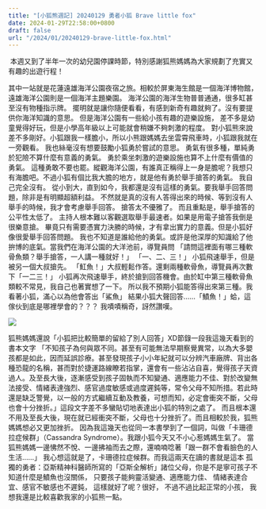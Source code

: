 ```yaml
---
title: "[小狐熊週記] 20240129 勇者小狐 Brave little fox"
date: 2024-01-29T22:58:00+0800
draft: false
url: "/2024/01/20240129-brave-little-fox.html"
---
```


 本週又到了半年一次的幼兒園停課時節，特別感謝狐熊媽媽為大家規劃了充實又有趣的出遊行程！

其中一站就是花蓮遠雄海洋公園夜宿之旅。相較於屏東海生館是一個海洋博物館，
遠雄海洋公園則是一個海洋主題樂園。
海洋公園的海洋生物普普通通，很多缸甚至沒有物種指示牌。
擺明就是讓你隨便看看，有感到新奇有趣就夠了。沒有要提供你海洋知識的意思。
但是海洋公園有一些給小孩有趣的遊樂設施，
差不多是幼童覺得好玩，但是小學高年級以上可能就會稍嫌不夠刺激的程度。
對小狐熊來說差不多剛好。小狐跟我一樣膽小，所以小熊跟媽媽去坐雲霄飛車時，小狐跟我就在一旁觀看。
我也絲毫沒有想要鼓勵小狐勇於嘗試的意思。
勇氣有很多種，單純勇於犯險不算什麼有意義的勇氣。
勇於乘坐刺激的遊樂設施也算不上什麼有價值的勇氣。
這種勇敢不要也罷。縱觀海洋公園，有誰真正稱得上一身是膽呢？我想只有海膽吧。不過小狐有個比我大膽的地方，就是他有勇於舉手搶答的勇氣。
我自己完全沒有。
從小到大，直到如今，我都還是沒有這樣的勇氣。要我舉手回答問題，除非是有明顯超額利益。
不然就是真的沒有人答得出來的時候、等到沒有人舉手的時候，我才會考慮舉手回答。
搶答太不優雅了。
而且重點是，舉手搶答的公平性太低了。
主持人根本難以客觀選取舉手最速者。如果是用電子搶答我倒是很樂意搶。
畢竟只有需要憑實力決勝的時候，才有拿出實力的意義。但是小狐好像很愛舉手回答問題。
我也不知道是誰給他的勇氣。或許是他深厚的知識給了他拚博的底氣。當我們在海洋公園的大洋池前，導覽員問
「請問這裡面有哪三種軟骨魚類？舉手搶答，一人講一種就好！」
「一、二、三！」
小狐飛速舉手，但是被另一個大叔搶先。
「魟魚！」大叔輕鬆作答。還剩兩種軟骨魚，導覽員再次數下「一二三！」
小狐再次飛速舉手，終於搶到回答機會。由於缸中第三種軟骨魚類較不常見，我自己也著實想了一下。
所以我不預期小狐能答得出來第三種。我看著小狐，滿心以為他會答出「鯊魚」
結果小狐大聲回答……「鱝魚！」蛤，這傢伙到底是哪裡學會的？？？
我嘖嘖稱奇，訝然讚嘆。

![](https://blogger.googleusercontent.com/img/a/AVvXsEhP3kOjenoWt9Rgvs-O4Onq3Nkb63eh-ciriyE-1EXnXwkn8Dd0XtGBsd-Cc60Ab4_Dy7aotanROjZxNT27DSKb_LiusOG2ZbPOTO8EMbPIZOwULS3oOnWkjbXwqtJVyJ7WuWu9ePF6z5Hu7NNLqvEOp4xlAvpUGypKhah4S3POeL8MePBin74CQN9PaWw)


狐熊媽媽還說「小狐把比較簡單的留給了別人回答」XD節錄一段我這幾天看到的書本文字
「不知孩子為何與眾不同。甚至有可能無法早期察覺異常，以為大多嬰孩都是如此，因而延誤診療。甚至發現孩子小小年紀就可以分辨汽車廠牌、背出各種恐龍的名稱，甚而對於捷運路線瞭若指掌，還會有一些沾沾自喜，覺得孩子天資過人。及至長大後，逐漸感受到孩子固執而不知變通、適應能力不佳、對於改變無法接受、情緒表達強烈、感官過度敏感或過度遲鈍等，常令父母不知所措。若此時還是缺乏警覺，以一般的方式繼續互動及教養，可想而知，必定會衝突不斷，父母也會十分挫折。」這段文字差不多蠻貼切地表達出小狐的特別之處了。
而且根本還不用及至長大後，現在就已經衝突不斷，父母也十分挫折了。而且相較於我，狐熊媽媽想必又更加挫折。
因為我這幾天也從同一本書學到了一個詞，叫做「卡珊德拉症候群」（Cassandra Syndrome）。我跟小狐今天又不小心惹媽媽生氣了。
當狐熊媽媽一邊怫然不悅、一邊拂袖而去之際，還喃喃唸著「跟一群不會看臉色的人生活……」
我心想這就是了，卡珊德拉症候群。而我這兩天在讀的書就是這本 孤獨的勇者：亞斯精神科醫師所寫的「亞斯全解析」諸位父母，你是不是寧可孩子不知道什麼是鱝魚也沒關係，
只要孩子能夠靈活變通、適應能力佳、
情緒表達合宜、感官不敏感也不遲鈍，
這樣就好了呢？很好， 不過不過比起正常的小孩，
我想我還是比較喜歡我家的小狐熊一點。
